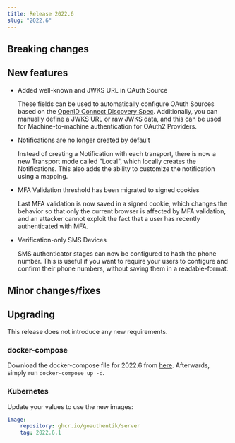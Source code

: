 ```yaml
---
title: Release 2022.6
slug: "2022.6"
---
```


## Breaking changes

## New features

-   Added well-known and JWKS URL in OAuth Source

    These fields can be used to automatically configure OAuth Sources based on the [OpenID Connect Discovery Spec](https://openid.net/specs/openid-connect-discovery-1_0.html). Additionally, you can manually define a JWKS URL or raw JWKS data, and this can be used for Machine-to-machine authentication for OAuth2 Providers.

-   Notifications are no longer created by default

    Instead of creating a Notification with each transport, there is now a new Transport mode called "Local", which locally creates the Notifications. This also adds the ability to customize the notification using a mapping.

-   MFA Validation threshold has been migrated to signed cookies

    Last MFA validation is now saved in a signed cookie, which changes the behavior so that only the current browser is affected by MFA validation, and an attacker cannot exploit the fact that a user has recently authenticated with MFA.

- Verification-only SMS Devices

    SMS authenticator stages can now be configured to hash the phone number. This is useful if you want to require your users to configure and confirm their phone numbers, without saving them in a readable-format.

## Minor changes/fixes

## Upgrading

This release does not introduce any new requirements.

### docker-compose

Download the docker-compose file for 2022.6 from [here](https://goauthentik.io/version/2022.6/docker-compose.yml). Afterwards, simply run `docker-compose up -d`.

### Kubernetes

Update your values to use the new images:

```yaml
image:
    repository: ghcr.io/goauthentik/server
    tag: 2022.6.1
```
